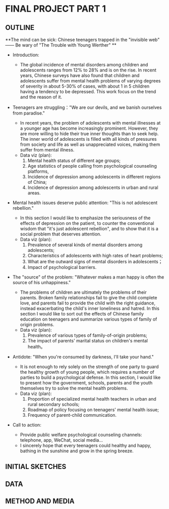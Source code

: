 # FINAL PROJECT PART 1

## OUTLINE 
**The mind can be sick: Chinese teenagers trapped in the "invisible web" 
—— Be wary of "The Trouble with Young Werther"
**
  * Introduction:
    *  The global incidence of mental disorders among children and adolescents ranges from 12% to 28% and is on the rise. In recent years, Chinese surveys have also found that children and adolescents suffer from mental health problems of varying degrees of severity in about 5-30% of cases, with about 1 in 5 children having a tendency to be depressed. This work focus on the trend and the reason of it.

  * Teenagers are struggling："We are our devils, and we banish ourselves from paradise."
    * In recent years, the problem of adolescents with mental illnesses at a younger age has become increasingly prominent. However, they are more willing to hide their true inner thoughts than to seek help. The inner world of adolescents is filled with all kinds of pressures from society and life as well as unappreciated voices, making them suffer from mental illness.
    * Data viz (plan):
      1. Mental health status of different age groups;
      2. Age statistics of people calling from psychological counseling platforms,
      3. Incidence of depression among adolescents in different regions of China;
      4. Incidence of depression among adolescents in urban and rural areas.

  * Mental health issues deserve public attention: "This is not adolescent rebellion."
    * In this section I would like to emphasize the seriousness of the effects of depression on the patient, to counter the conventional wisdom that "it's just adolescent rebellion", and to show that it is a social problem that deserves attention.
    * Data viz (plan):
      1. Prevalence of several kinds of mental disorders among adolescents;
      2. Characteristics of adolescents with high rates of heart problems;
      3. What are the outward signs of mental disorders in adolescents；
      4. Impact of psychological barriers.

  * The "source" of the problem: "Whatever makes a man happy is often the source of his unhappiness."
    * The problems of children are ultimately the problems of their parents. Broken family relationships fail to give the child complete love, and parents fail to provide the child with the right guidance, instead exacerbating the child's inner loneliness and hatred. In this section I would like to sort out the effects of Chinese family education on teenagers and summarize various types of family of origin problems.
    * Data viz (plan):
      1. Prevalence of various types of family-of-origin problems;
      2. The impact of parents' marital status on children's mental health。

  * Antidote: "When you're consumed by darkness, I'll take your hand."
    * It is not enough to rely solely on the strength of one party to guard the healthy growth of young people, which requires a number of parties to build a psychological defense. In this section, I would like to present how the government, schools, parents and the youth themselves try to solve the mental health problems.
    * Data viz (plan):
      1. Proportion of specialized mental health teachers in urban and rural secondary schools;
      2. Roadmap of policy focusing on teenagers' mental health issue;
      3. Frequency of parent-child communication.

  * Call to action:
    *  Provide public welfare psychological counseling channels: telephone, app, WeChat, social media...
    *  I sincerely hope that every teenagers could healthy and happy, bathing in the sunshine and grow in the spring breeze.

## INITIAL SKETCHES


## DATA


## METHOD AND MEDIA

